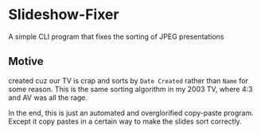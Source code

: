 # Slideshow-Fixer
A simple CLI program that fixes the sorting of JPEG presentations

## Motive
created cuz our TV is crap and sorts by `Date Created` rather than `Name` for some reason.
This is the same sorting algorithm in my 2003 TV, where 4:3 and AV was all the rage.

In the end, this is just an automated and overglorified copy-paste program. Except
it copy pastes in a certain way to make the slides sort correctly.